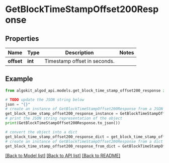 # GetBlockTimeStampOffset200Response


## Properties

Name | Type | Description | Notes
------------ | ------------- | ------------- | -------------
**offset** | **int** | Timestamp offset in seconds. | 

## Example

```python
from algokit_algod_api.models.get_block_time_stamp_offset200_response import GetBlockTimeStampOffset200Response

# TODO update the JSON string below
json = "{}"
# create an instance of GetBlockTimeStampOffset200Response from a JSON string
get_block_time_stamp_offset200_response_instance = GetBlockTimeStampOffset200Response.from_json(json)
# print the JSON string representation of the object
print(GetBlockTimeStampOffset200Response.to_json())

# convert the object into a dict
get_block_time_stamp_offset200_response_dict = get_block_time_stamp_offset200_response_instance.to_dict()
# create an instance of GetBlockTimeStampOffset200Response from a dict
get_block_time_stamp_offset200_response_from_dict = GetBlockTimeStampOffset200Response.from_dict(get_block_time_stamp_offset200_response_dict)
```
[[Back to Model list]](../README.md#documentation-for-models) [[Back to API list]](../README.md#documentation-for-api-endpoints) [[Back to README]](../README.md)


